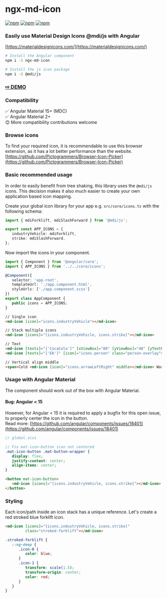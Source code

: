 # ngx-md-icon
[![npm](https://img.shields.io/npm/v/ngx-md-icon.svg)](https://www.npmjs.com/package/ngx-md-icon)
[![npm](https://img.shields.io/npm/dm/ngx-md-icon.svg)](https://www.npmjs.com/package/ngx-md-icon)
[![npm](https://img.shields.io/librariesio/release/npm/ngx-md-icon)](https://www.npmjs.com/package/ngx-md-icon)

### Easily use Material Design Icons @mdi/js with Angular

[https://materialdesignicons.com/](https://materialdesignicons.com/)

```sh
# Install the Angular component
npm i -S ngx-md-icon

# Install the js icon package
npm i -S @mdi/js
```

### <a href="https://btxtiger.github.io/ngx-md-icon/" target="_blank">⇨ DEMO</a>

### Compatibility
✅ Angular Material 15+ (MDC)<br>
✅ Angular Material 2+<br>
😊️ More compatibility contributions welcome

### Browse icons

To find your required icon, it is recommendable to use this browser extension,
as it has a lot better performance than the website.<br>
[https://github.com/Pictogrammers/Browser-Icon-Picker](https://github.com/Pictogrammers/Browser-Icon-Picker)

### Basic recommended usage

In order to easily benefit from tree shaking, this library uses the `@mdi/js` icons.
This decision makes it also much easier to create your own application based icon mapping.

Create your global icon library for your app
e.g. `src/core/icons.ts` with the following schema:

```ts
import { mdiForklift, mdiSlashForward } from '@mdi/js';

export const APP_ICONS = {
   industryVehicle: mdiForklift,
   strike: mdiSlashForward,
};
```

Now import the icons in your component.

```ts
import { Component } from '@angular/core';
import { APP_ICONS } from '../../core/icons';

@Component({
   selector: 'app-root',
   templateUrl: './app.component.html',
   styleUrls: ['./app.component.scss']
})
export class AppComponent {
   public icons = APP_ICONS;
}
```

```html
// Single icon
<md-icon [icon]="icons.industryVehicle"></md-icon>

// Stack multiple icons
<md-icon [icons]="[icons.industryVehicle, icons.strike]"></md-icon>

// Text
<md-icon [texts]="['CocaCola']" [xViewBox]="80" [yViewBox]="48" [yTextPos]="29"></md-icon>
<md-icon [texts]="['EK']" [icon]="icons.person" class="person-overlay"></md-icon>

// Vertical align middle
<span>Cold <md-icon [icon]="icons.arrowLeftRight" middle></md-icon> Warm</span>

```

### Usage with Angular Material

The component should work out of the box with Angular Material.


#### Bug: Angular < 15
However, for Angular < 15 it is required to apply a bugfix for this open issue, to properly center the icon in the button.<br>
Read more: [https://github.com/angular/components/issues/18401](https://github.com/angular/components/issues/18401)

```scss
// global.scss

// Fix mat-icon-button icon not centered
.mat-icon-button .mat-button-wrapper {
   display: flex;
   justify-content: center;
   align-items: center;
}
```

```html
<button mat-icon-button>
   <md-icon [icons]="[icons.industryVehicle, icons.strike]"></md-icon>
</button>
```

### Styling
Each icon/path inside an icon stack has a unique reference. Let's create a red stroked blue forklift icon.
```html
<md-icon [icons]="[icons.industryVehicle, icons.strike]" 
         class="stroked-forklift"></md-icon>
```
```scss
.stroked-forklift {
   ::ng-deep {
      .icon-0 {
         color: blue;
      }
      .icon-1 {
         transform: scale(1.5);
         transform-origin: center;
         color: red;
      }  
   }
}
```

